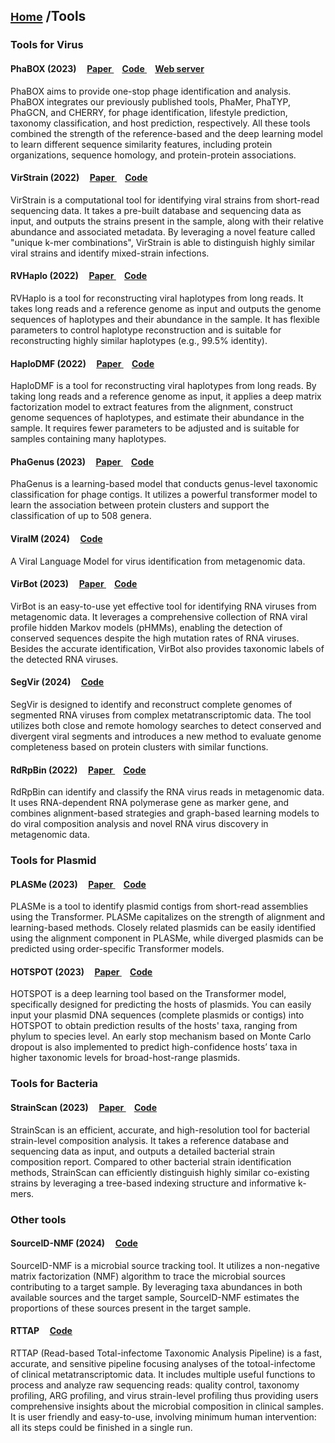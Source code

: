 ## <a href="https://yannisun.github.io/"> <font size="4">Home</font></a>  /Tools  


### Tools for Virus 

#### PhaBOX (2023) &nbsp; &nbsp; <a href="https://academic.oup.com/bioinformaticsadvances/article/3/1/vbad101/7235573?login=true"> <u>Paper</u> </a> &nbsp; &nbsp; <a href="https://github.com/KennthShang/PhaBOX"> <u>Code</u> </a> &nbsp; &nbsp; <a href="https://phage.ee.cityu.edu.hk/"> <u>Web server</u> </a> 
PhaBOX aims to provide one-stop phage identification and analysis. PhaBOX integrates our previously published tools, PhaMer, PhaTYP, PhaGCN, and CHERRY, for phage identification, lifestyle prediction, taxonomy classification, and host prediction, respectively. All these tools combined the strength of the reference-based and the deep learning model to learn different sequence similarity features, including protein organizations, sequence homology, and protein-protein associations.


#### VirStrain (2022)  &nbsp; &nbsp; <a href="https://genomebiology.biomedcentral.com/articles/10.1186/s13059-022-02609-x"> <u>Paper</u> </a>  &nbsp; &nbsp; <a href="https://github.com/dhcai21/RVHaplo](https://github.com/liaoherui/VirStrain"> <u>Code</u> </a>
VirStrain is a computational tool for identifying viral strains from short-read sequencing data. It takes a pre-built database and sequencing data as input, and outputs the strains present in the sample, along with their relative abundance and associated metadata. By leveraging a novel feature called "unique k-mer combinations", VirStrain is able to distinguish highly similar viral strains and identify mixed-strain infections.


#### RVHaplo (2022)  &nbsp; &nbsp; <a href="https://academic.oup.com/bioinformatics/article/38/8/2127/6528317"> <u>Paper</u> </a>  &nbsp; &nbsp; <a href="https://github.com/dhcai21/RVHaplo"> <u>Code</u> </a>
RVHaplo is a tool for reconstructing viral haplotypes from long reads. It takes long reads and a reference genome as input and outputs the genome sequences of haplotypes and their abundance in the sample. It has flexible parameters to control haplotype reconstruction and is suitable for reconstructing highly similar haplotypes (e.g., 99.5% identity).


#### HaploDMF (2022) &nbsp; &nbsp; <a href="https://academic.oup.com/bioinformatics/article/38/24/5360/6780015"> <u>Paper</u> </a>  &nbsp; &nbsp; <a href="https://github.com/dhcai21/HaploDMF"> <u>Code</u> </a>
HaploDMF is a tool for reconstructing viral haplotypes from long reads. By taking long reads and a reference genome as input, it applies a deep matrix factorization model to extract features from the alignment, construct genome sequences of haplotypes, and estimate their abundance in the sample. It requires fewer parameters to be adjusted and is suitable for samples containing many haplotypes.

#### PhaGenus (2023) &nbsp; &nbsp; <a href="https://academic.oup.com/bib/article/24/6/bbad408/7420494?login=true#425616568"> <u>Paper</u> </a>  &nbsp; &nbsp; <a href="https://github.com/jiaojiaoguan/phagenus"> <u>Code</u> </a>
PhaGenus is a learning-based model that conducts genus-level taxonomic classification for phage contigs. It utilizes a powerful transformer model to learn the association between protein clusters and support the classification of up to 508 genera. 


#### ViralM (2024) &nbsp; &nbsp; <a href="https://github.com/ChengPENG-wolf/ViraLM"> Code </a>
A Viral Language Model for virus identification from metagenomic data. 

#### VirBot (2023) &nbsp; &nbsp; <a href="https://doi.org/10.1093/bioinformatics/btad093"> <u>Paper</u> </a>  &nbsp; &nbsp; <a href="https://github.com/GreyGuoweiChen/VirBot"> <u>Code</u> </a>
VirBot is an easy-to-use yet effective tool for identifying RNA viruses from metagenomic data. It leverages a comprehensive collection of RNA viral profile hidden Markov models (pHMMs), enabling the detection of conserved sequences despite the high mutation rates of RNA viruses. Besides the accurate identification, VirBot also provides taxonomic labels of the detected RNA viruses.

#### SegVir (2024) &nbsp; &nbsp; <a href="https://github.com/HubertTang/SegVir"> <u>Code</u> </a>
SegVir is designed to identify and reconstruct complete genomes of segmented RNA viruses from complex metatranscriptomic data. The tool utilizes both close and remote homology searches to detect conserved and divergent viral segments and introduces a new method to evaluate genome completeness based on protein clusters with similar functions.

#### RdRpBin (2022) &nbsp; &nbsp; <a href="https://doi.org/10.1093/bib/bbac011"> <u>Paper</u> </a>  &nbsp; &nbsp; <a href="https://github.com/HubertTang/RdRpBin"> <u>Code</u> </a>
RdRpBin can identify and classify the RNA virus reads in metagenomic data. It uses RNA-dependent RNA polymerase gene as marker gene, and combines alignment-based strategies and graph-based learning models to do viral composition analysis and novel RNA virus discovery in metagenomic data.

### Tools for Plasmid

#### PLASMe (2023) &nbsp; &nbsp; <a href="https://doi.org/10.1093/nar/gkad578"> <u>Paper</u> </a>  &nbsp; &nbsp; <a href="https://github.com/HubertTang/PLASMe"> <u>Code</u> </a>
PLASMe is a tool to identify plasmid contigs from short-read assemblies using the Transformer. PLASMe capitalizes on the strength of alignment and learning-based methods. Closely related plasmids can be easily identified using the alignment component in PLASMe, while diverged plasmids can be predicted using order-specific Transformer models.

#### HOTSPOT (2023) &nbsp; &nbsp; <a href="https://academic.oup.com/bioinformatics/article/39/5/btad283/7136643?login=true"> <u>Paper</u> </a>  &nbsp; &nbsp; <a href="https://github.com/Orin-beep/HOTSPOT"> <u>Code</u> </a>

HOTSPOT is a deep learning tool based on the Transformer model, specifically designed for predicting the hosts of plasmids. You can easily input your plasmid DNA sequences (complete plasmids or contigs) into HOTSPOT to obtain prediction results of the hosts' taxa, ranging from phylum to species level. An early stop mechanism based on Monte Carlo dropout is also implemented to predict high-confidence hosts’ taxa in higher taxonomic levels for broad-host-range plasmids.

### Tools for Bacteria

#### StrainScan (2023) &nbsp; &nbsp; <a href="https://microbiomejournal.biomedcentral.com/articles/10.1186/s40168-023-01615-w"> <u>Paper</u> </a>  &nbsp; &nbsp; <a href="https://github.com/liaoherui/StrainScan"> <u>Code</u> </a>

StrainScan is an efficient, accurate, and high-resolution tool for bacterial strain-level composition analysis. It takes a reference database and sequencing data as input, and outputs a detailed bacterial strain composition report. Compared to other bacterial strain identification methods, StrainScan can efficiently distinguish highly similar co-existing strains by leveraging a tree-based indexing structure and informative k-mers.


### Other tools
#### SourceID-NMF (2024)  &nbsp; &nbsp; <a href="https://github.com/ZiyiHuang0708/SourceID-NMF"> <u>Code</u> </a>
SourceID-NMF is a microbial source tracking tool. It utilizes a non-negative matrix factorization (NMF) algorithm to trace the microbial sources contributing to a target sample. By leveraging taxa abundances in both available sources and the target sample, SourceID-NMF estimates the proportions of these sources present in the target sample.

#### RTTAP &nbsp; &nbsp; <a href="https://github.com/weijiang34/RTTAP"> <u>Code</u> </a>

RTTAP (Read-based Total-infectome Taxonomic Analysis Pipeline) is a fast, accurate, and sensitive pipeline focusing analyses of the totoal-infectome of clinical metatranscriptomic data. It includes multiple useful functions to process and analyze raw sequencing reads: quality control, taxonomy profiling, ARG profiling, and virus strain-level profiling thus providing users comprehensive insights about the microbial composition in clinical samples. It is user friendly and easy-to-use, involving minimum human intervention: all its steps could be finished in a single run. 




